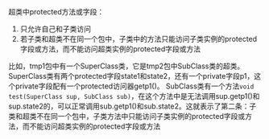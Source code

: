 超类中protected方法或字段：

1. 只允许自己和子类访问
2. 若子类和超类不在同一个包中，子类中的方法只能访问子类实例的protected字段或方法，而不能访问超类实例的protected字段或方法

比如，tmp1包中有一个SuperClass类，它是tmp2包中SubClass类的超类。
SuperClass类有两个protected字段state1和state2，还有一个private字段p1，这个private字段配有一个protected访问器getp1()。
SubClass类有一个方法`void test(SuperClass sup, SubClass sub)`，在这个方法中是无法调用sup.getp1()和sup.state2的，可以正常调用sub.getp1()和sub.state2。这就表示了第二条：子类和超类不在同一个包中，子类方法中只能访问子类实例的protected字段或方法，而不能访问超类实例的protected字段或方法
